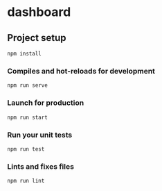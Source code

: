 # dashboard

## Project setup
```
npm install
```

### Compiles and hot-reloads for development
```
npm run serve
```

### Launch for production
```
npm run start
```

### Run your unit tests
```
npm run test
```

### Lints and fixes files
```
npm run lint
```
